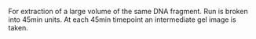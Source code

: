 For extraction of a large volume of the same DNA fragment. Run is broken into 45min units. At each 45min timepoint an intermediate gel image is taken.